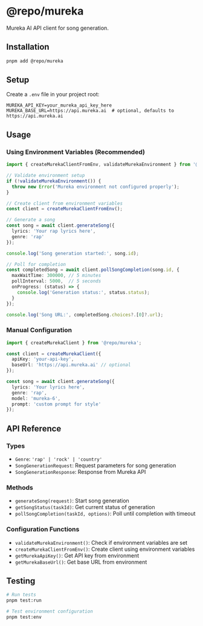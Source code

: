 # @repo/mureka

Mureka AI API client for song generation.

## Installation

```bash
pnpm add @repo/mureka
```

## Setup

Create a `.env` file in your project root:

```env
MUREKA_API_KEY=your_mureka_api_key_here
MUREKA_BASE_URL=https://api.mureka.ai  # optional, defaults to https://api.mureka.ai
```

## Usage

### Using Environment Variables (Recommended)

```typescript
import { createMurekaClientFromEnv, validateMurekaEnvironment } from '@repo/mureka';

// Validate environment setup
if (!validateMurekaEnvironment()) {
  throw new Error('Mureka environment not configured properly');
}

// Create client from environment variables
const client = createMurekaClientFromEnv();

// Generate a song
const song = await client.generateSong({
  lyrics: 'Your rap lyrics here',
  genre: 'rap'
});

console.log('Song generation started:', song.id);

// Poll for completion
const completedSong = await client.pollSongCompletion(song.id, {
  maxWaitTime: 300000, // 5 minutes
  pollInterval: 5000,  // 5 seconds
  onProgress: (status) => {
    console.log('Generation status:', status.status);
  }
});

console.log('Song URL:', completedSong.choices?.[0]?.url);
```

### Manual Configuration

```typescript
import { createMurekaClient } from '@repo/mureka';

const client = createMurekaClient({
  apiKey: 'your-api-key',
  baseUrl: 'https://api.mureka.ai' // optional
});

const song = await client.generateSong({
  lyrics: 'Your lyrics here',
  genre: 'rap',
  model: 'mureka-6',
  prompt: 'custom prompt for style'
});
```

## API Reference

### Types

- `Genre`: `'rap' | 'rock' | 'country'`
- `SongGenerationRequest`: Request parameters for song generation
- `SongGenerationResponse`: Response from Mureka API

### Methods

- `generateSong(request)`: Start song generation
- `getSongStatus(taskId)`: Get current status of generation
- `pollSongCompletion(taskId, options)`: Poll until completion with timeout

### Configuration Functions

- `validateMurekaEnvironment()`: Check if environment variables are set
- `createMurekaClientFromEnv()`: Create client using environment variables
- `getMurekaApiKey()`: Get API key from environment
- `getMurekaBaseUrl()`: Get base URL from environment

## Testing

```bash
# Run tests
pnpm test:run

# Test environment configuration
pnpm test:env
```
